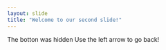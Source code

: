 ```yaml
---
layout: slide
title: "Welcome to our second slide!"
---
```

The botton was hidden
Use the left arrow to go back!
